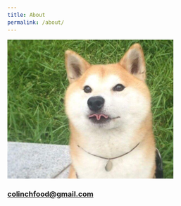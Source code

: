 ```yaml
---
title: About
permalink: /about/
---
```


![프로필](images/2018-03-28-1.PNG)

### colinchfood@gmail.com
